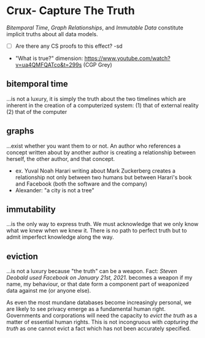 # Crux- Capture The Truth

_Bitemporal Time_, _Graph Relationships_, and _Immutable Data_ constitute implicit truths about all data models.

- [ ] Are there any CS proofs to this effect? -sd

- "What is true?" dimension: https://www.youtube.com/watch?v=ua4QMFQATco&t=299s (CGP Grey)

## bitemporal time 

...is not a luxury, it is simply the truth about the two timelines which are inherent in the creation of a computerized system: (1) that of external reality (2) that of the computer

## graphs

...exist whether you want them to or not. An author who references a concept written about by another author is creating a relationship between herself, the other author, and that concept.

- ex. Yuval Noah Harari writing about Mark Zuckerberg creates a relationship not only between two humans but between Harari's book and Facebook (both the software and the company)
- Alexander: "a city is not a tree"

## immutability

...is the only way to express truth. We must acknowledge that we only know what we knew when we knew it. There is no path to perfect truth but to admit imperfect knowledge along the way.

## eviction

...is not a luxury because "the truth" can be a weapon. Fact: _Steven Deobald used Facebook on January 21st, 2021._ becomes a weapon if my name, my behaviour, or that date form a component part of weaponized data against me (or anyone else).

As even the most mundane databases become increasingly personal, we are likely to see privacy emerge as a fundamental human right. Governments and corporations will need the capacity to _evict the truth_ as a matter of essential human rights. This is not incongruous with _capturing the truth_ as one cannot evict a fact which has not been accurately specified.

